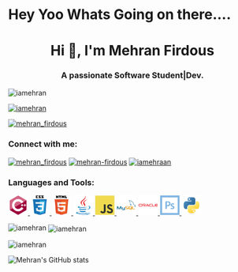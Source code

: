 # Hey Yoo Whats Going on there....
<h1 align="center">Hi 👋, I'm Mehran Firdous</h1>
<h3 align="center">A passionate Software Student|Dev.</h3>

<p align="left"> <img src="https://komarev.com/ghpvc/?username=iamehran&label=Profile%20views&color=0e75b6&style=flat" alt="iamehran" /> </p>

<p align="left"> <a href="https://github.com/ryo-ma/github-profile-trophy"><img src="https://github-profile-trophy.vercel.app/?username=iamehran" alt="iamehran" /></a> </p>

<p align="left"> <a href="https://twitter.com/mehran_firdous" target="blank"><img src="https://img.shields.io/twitter/follow/mehran_firdous?logo=twitter&style=for-the-badge" alt="mehran_firdous" /></a> </p>

<h3 align="left">Connect with me:</h3>
<p align="left">
<a href="https://twitter.com/mehran_firdous" target="blank"><img align="center" src="https://raw.githubusercontent.com/rahuldkjain/github-profile-readme-generator/master/src/images/icons/Social/twitter.svg" alt="mehran_firdous" height="30" width="40" /></a>
<a href="https://linkedin.com/in/mehran-firdous" target="blank"><img align="center" src="https://raw.githubusercontent.com/rahuldkjain/github-profile-readme-generator/master/src/images/icons/Social/linked-in-alt.svg" alt="mehran-firdous" height="30" width="40" /></a>
<a href="https://instagram.com/iamehraan" target="blank"><img align="center" src="https://raw.githubusercontent.com/rahuldkjain/github-profile-readme-generator/master/src/images/icons/Social/instagram.svg" alt="iamehraan" height="30" width="40" /></a>
</p>

<h3 align="left">Languages and Tools:</h3>
<p align="left"> <a href="https://www.w3schools.com/cpp/" target="_blank"> <img src="https://raw.githubusercontent.com/devicons/devicon/master/icons/cplusplus/cplusplus-original.svg" alt="cplusplus" width="40" height="40"/> </a> <a href="https://www.w3schools.com/css/" target="_blank"> <img src="https://raw.githubusercontent.com/devicons/devicon/master/icons/css3/css3-original-wordmark.svg" alt="css3" width="40" height="40"/> </a> <a href="https://www.w3.org/html/" target="_blank"> <img src="https://raw.githubusercontent.com/devicons/devicon/master/icons/html5/html5-original-wordmark.svg" alt="html5" width="40" height="40"/> </a> <a href="https://www.java.com" target="_blank"> <img src="https://raw.githubusercontent.com/devicons/devicon/master/icons/java/java-original.svg" alt="java" width="40" height="40"/> </a> <a href="https://developer.mozilla.org/en-US/docs/Web/JavaScript" target="_blank"> <img src="https://raw.githubusercontent.com/devicons/devicon/master/icons/javascript/javascript-original.svg" alt="javascript" width="40" height="40"/> </a> <a href="https://www.mysql.com/" target="_blank"> <img src="https://raw.githubusercontent.com/devicons/devicon/master/icons/mysql/mysql-original-wordmark.svg" alt="mysql" width="40" height="40"/> </a> <a href="https://www.oracle.com/" target="_blank"> <img src="https://raw.githubusercontent.com/devicons/devicon/master/icons/oracle/oracle-original.svg" alt="oracle" width="40" height="40"/> </a> <a href="https://www.photoshop.com/en" target="_blank"> <img src="https://raw.githubusercontent.com/devicons/devicon/master/icons/photoshop/photoshop-line.svg" alt="photoshop" width="40" height="40"/> </a> <a href="https://www.python.org" target="_blank"> <img src="https://raw.githubusercontent.com/devicons/devicon/master/icons/python/python-original.svg" alt="python" width="40" height="40"/> </a> </p>

<p><img align="left" src="https://github-readme-stats.vercel.app/api/top-langs?username=iamehran&show_icons=true&locale=en&layout=compact" alt="iamehran" /></p>

<p>&nbsp;<img align="center" src="https://github-readme-stats.vercel.app/api?username=iamehran&show_icons=true&locale=en" alt="iamehran" /></p>

<p><img align="center" src="https://github-readme-streak-stats.herokuapp.com/?user=iamehran&" alt="iamehran" /></p>


![Mehran's GitHub stats](https://github-readme-stats.vercel.app/api?username=iamehran&show_icons=true&theme=radical)








